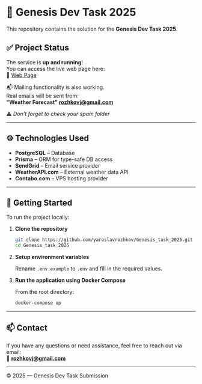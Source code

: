 # 🌱 Genesis Dev Task 2025

This repository contains the solution for the **Genesis Dev Task 2025**.

## ✅ Project Status

The service is **up and running**!  
You can access the live web page here:  
🔗 [Web Page](http://5.189.150.10:3000/index.html)

📬 Mailing functionality is also working.  
Real emails will be sent from:  
**"Weather Forecast" <rozhkovj@gmail.com>**

⚠️ *Don't forget to check your spam folder*


---

## ⚙️ Technologies Used

- **PostgreSQL** – Database
- **Prisma** – ORM for type-safe DB access
- **SendGrid** – Email service provider
- **WeatherAPI.com** – External weather data API
- **Contabo.com** – VPS hosting provider

---

## 🚀 Getting Started

To run the project locally:

1. **Clone the repository**
   ```bash
   git clone https://github.com/yaroslavrozhkov/Genesis_task_2025.git
   cd Genesis_task_2025
   ```

2. **Setup environment variables**

   Rename `.env.example` to `.env` and fill in the required values.

3. **Run the application using Docker Compose**

   From the root directory:
   ```bash
   docker-compose up
   ```

---

## 📫 Contact

If you have any questions or need assistance, feel free to reach out via email:  
📩 **rozhkovj@gmail.com**

---

© 2025 — Genesis Dev Task Submission
